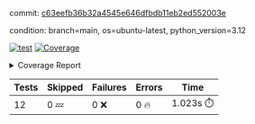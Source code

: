 commit: [c63eefb36b32a4545e646dfbdb11eb2ed552003e](https://github.com/rcmdnk/inherit-docstring/tree/c63eefb36b32a4545e646dfbdb11eb2ed552003e)

condition: branch=main, os=ubuntu-latest, python_version=3.12

[![test](https://github.com/rcmdnk/inherit-docstring/actions/workflows/test.yml/badge.svg)](https://github.com/rcmdnk/inherit-docstring/actions/runs/14585368079)
<a href="https://github.com/rcmdnk/inherit-docstring/blob/c63eefb36b32a4545e646dfbdb11eb2ed552003e/README.md"><img alt="Coverage" src="https://img.shields.io/badge/Coverage-100%25-brightgreen.svg" /></a><details><summary>Coverage Report </summary><table><tr><th>File</th><th>Stmts</th><th>Miss</th><th>Cover</th></tr><tbody><tr><td><b>TOTAL</b></td><td><b>114</b></td><td><b>0</b></td><td><b>100%</b></td></tr></tbody></table></details>

| Tests | Skipped | Failures | Errors | Time |
| ----- | ------- | -------- | -------- | ------------------ |
| 12 | 0 :zzz: | 0 :x: | 0 :fire: | 1.023s :stopwatch: |

